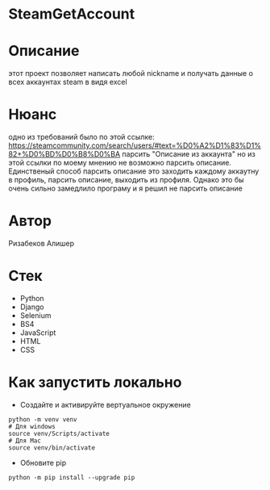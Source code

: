 # SteamGetAccount
# Описание
этот проект позволяет написать любой nickname и получать данные о всех аккаунтах steam в видя excel
# Нюанс
одно из требований было по этой ссылке: https://steamcommunity.com/search/users/#text=%D0%A2%D1%83%D1%82+%D0%BD%D0%B8%D0%BA парсить "Описание из аккаунта" но из этой ссылки по моему мнению не возможно парсить описание. Единственый способ парсить описание это заходить каждому аккаутну в профиль, парсить описание, выходить из профиля. Однако это бы очень сильно замедлило програму и я решил не парсить описание
# Автор
Ризабеков Алишер
# Cтек
- Python
- Django
- Selenium
- BS4
- JavaScript
- HTML
- CSS
# Как запустить локально
- Создайте и активируйте вертуальное окружение
```
python -m venv venv
# Для windows
source venv/Scripts/activate
# Для Mac
source venv/bin/activate
```
- Обновите pip
```
python -m pip install --upgrade pip
```

